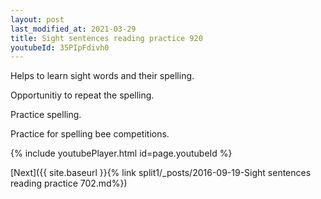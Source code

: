 ```yaml
---
layout: post
last_modified_at: 2021-03-29
title: Sight sentences reading practice 920
youtubeId: 35PIpFdivh0
---
```

 
 
Helps to learn sight words and their spelling.

Opportunitiy to repeat the spelling. 

Practice spelling. 
 
Practice for spelling bee competitions. 
 
{% include youtubePlayer.html id=page.youtubeId %}
 
 

[Next]({{ site.baseurl }}{% link  split1/_posts/2016-09-19-Sight sentences reading practice 702.md%})
 
